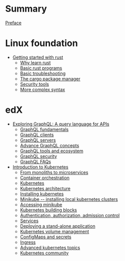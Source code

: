 # Summary

[Preface]()

# Linux foundation

- [Getting started with rust](./lfel1002/syllabus.md)
    - [Why learn rust](./lfel1002/why-learn-rust.md)
    - [Basic rust programs](./lfel1002/basic-rust-programs.md)
    - [Basic troubleshooting](./lfel1002/basic-troubleshooting.md)
    - [The cargo package manager](./lfel1002/cargo-package-manager.md)
    - [Security tools](./lfel1002/security-tools.md)
    - [More complex syntax](./lfel1002/complex-syntax.md)

# edX

- [Exploring GraphQL: A query language for APIs](./lfs141x/syllabus.md)
    - [GraphQL fundamentals](./lfs141x/graphql-fundamentals.md)
    - [GraphQL clients](./lfs141x/clients.md)
    - [GraphQL servers](./lfs141x/servers.md)
    - [Advance GraphQL concepts](./lfs141x/graphql-concepts.md)
    - [GraphQL tools and ecosystem](./lfs141x/tooling-and-ecosystem.md)
    - [GraphQL security](./lfs141x/security.md)
    - [GraphQL FAQs](./lfs141x/common-questions.md)
- [Introduction to Kubernetes](./lfs158x/syllabus.md)
    - [From monoliths to microservices](./lfs158x/from-monoliths-to-microservices.md)
    - [Container orchestration](./lfs158x/container-orchestration.md)
    - [Kubernetes](./lfs158x/kubernetes.md)
    - [Kubernetes architecture](./lfs158x/kubernetes-architecture.md)
    - [Installing kubernetes](./lfs158x/installing-kubernetes.md)
    - [Minikube -- installing local kubernetes clusters](./lfs158x/minikube-installation.md)
    - [Accessing minikube]()
    - [Kubernetes building blocks]()
    - [Authentication, authorization, admission control]()
    - [Services]()
    - [Deploying a stand-alone application]()
    - [Kubernetes volume management]()
    - [ConfigMaps and secrets]()
    - [Ingress]()
    - [Advanced kubernetes topics]()
    - [Kubernetes community]()
